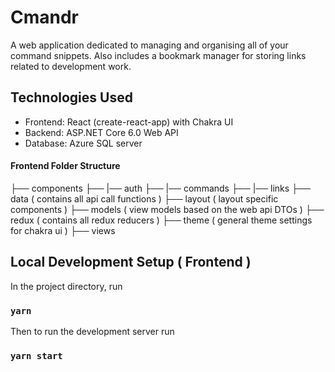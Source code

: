 # Cmandr

A web application dedicated to managing and organising all of your command snippets.
Also includes a bookmark manager for storing links related to development work.

## Technologies Used

- Frontend: React (create-react-app) with Chakra UI
- Backend: ASP.NET Core 6.0 Web API
- Database: Azure SQL server

#### Frontend Folder Structure

├── components
├── |── auth
├── |── commands
├── |── links
├── data          ( contains all api call functions )
├── layout        ( layout specific components )
├── models        ( view models based on the web api DTOs )
├── redux         ( contains all redux reducers )
├── theme         ( general theme settings for chakra ui )
├── views

## Local Development Setup ( Frontend )

In the project directory, run
### `yarn`

Then to run the development server run 
### `yarn start`